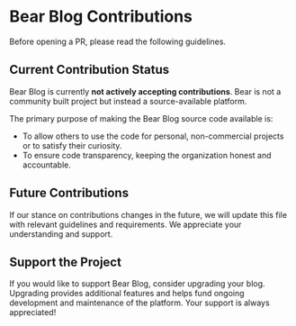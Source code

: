 # Bear Blog Contributions

Before opening a PR, please read the following guidelines.

## Current Contribution Status
Bear Blog is currently **not actively accepting contributions**. Bear is not a community built project but instead a source-available platform.  

The primary purpose of making the Bear Blog source code available is:

- To allow others to use the code for personal, non-commercial projects or to satisfy their curiosity.
- To ensure code transparency, keeping the organization honest and accountable.

## Future Contributions
If our stance on contributions changes in the future, we will update this file with relevant guidelines and requirements. We appreciate your understanding and support.

## Support the Project
If you would like to support Bear Blog, consider upgrading your blog. Upgrading provides additional features and helps fund ongoing development and maintenance of the platform. Your support is always appreciated!